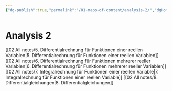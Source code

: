 ```yaml
---
{"dg-publish":true,"permalink":"/01-maps-of-content/analysis-2/","dgHomeLink":true,"dgPassFrontmatter":false}
---
```


# Analysis 2
[[02 All notes/5. Differentialrechnung für Funktionen einer reellen Variablen|5. Differentialrechnung für Funktionen einer reellen Variablen]]
[[02 All notes/6. Differentialrechnung für Funktionen mehrerer reeller Variablen|6. Differentialrechnung für Funktionen mehrerer reeller Variablen]]
[[02 All notes/7. Integralrechnung für Funktionen einer reellen Variable|7. Integralrechnung für Funktionen einer reellen Variable]]
[[02 All notes/8. Differentialgleichungen|8. Differentialgleichungen]]
